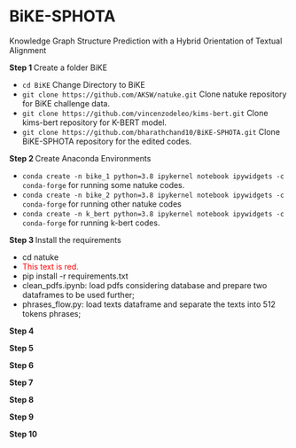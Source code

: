 # BiKE-SPHOTA
Knowledge Graph Structure Prediction with a Hybrid Orientation of Textual Alignment

<b> Step 1 </b>
Create a folder BiKE
- `cd BiKE`  Change Directory to BiKE
- `git clone https://github.com/AKSW/natuke.git`  Clone natuke repository for BiKE challenge data.
- `git clone https://github.com/vincenzodeleo/kims-bert.git`  Clone kims-bert repository for K-BERT model.
- `git clone https://github.com/bharathchand10/BiKE-SPHOTA.git`  Clone BiKE-SPHOTA repository for the edited codes.

<b> Step 2 </b>
Create Anaconda Environments
- `conda create -n bike_1 python=3.8 ipykernel notebook ipywidgets -c conda-forge`  for running some natuke codes.
- `conda create -n bike_2 python=3.8 ipykernel notebook ipywidgets -c conda-forge`  for running other natuke codes
- `conda create -n k_bert python=3.8 ipykernel notebook ipywidgets -c conda-forge`  for running k-bert codes.

<b> Step 3 </b>
Install the requirements <br>
- cd natuke
- <span style="color:red">This text is red.</span> <br>
- pip install -r requirements.txt
- clean_pdfs.ipynb: load pdfs considering database and prepare two dataframes to be used further;
- phrases_flow.py: load texts dataframe and separate the texts into 512 tokens phrases;




<b> Step 4 </b>

<b> Step 5 </b>

<b> Step 6 </b>

<b> Step 7 </b>

<b> Step 8 </b>

<b> Step 9 </b>

<b> Step 10 </b>


